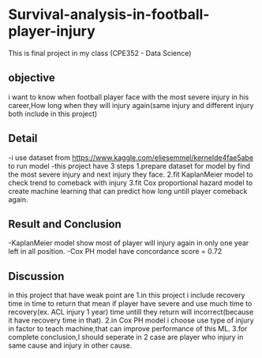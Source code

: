 # Survival-analysis-in-football-player-injury
This is final project in my class (CPE352 - Data Science)

## objective
i want to know when football player face with the most severe injury in his career,How long when they will injury again(same injury and different injury both include in this project)

## Detail 
-i use dataset from https://www.kaggle.com/eliesemmel/kernelde4fae5abe to run model
-this project have 3 steps 
1.prepare dataset for model by find the most severe injury and next injury they face.
2.fit KaplanMeier model to check trend to comeback with injury
3.fit Cox proportional hazard model to create machine learning that can predict how long untill player comeback again.

## Result and Conclusion

-KaplanMeier model show most of player will injury again in only one year left in all position.
-Cox PH model have concordance score = 0.72

## Discussion
in this project that have weak point are
1.in this project i include recovery time in time to return that mean if player have severe and use much time to recovery(ex. ACL injury 1 year) time untill they return will incorrect(because it have recovery time in that).
2.in Cox PH model i choose use type of injury in factor to teach machine,that can improve performance of this ML.
3.for complete conclusion,I should seperate in 2 case are player who injury in same cause and injury in other cause.
